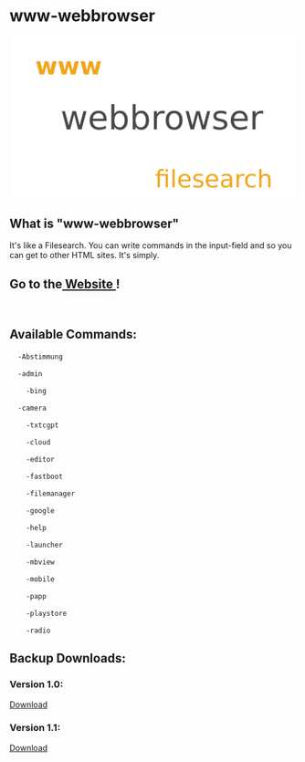 # www-webbrowser
<img src=".pictures/www-webbrowser.png">

## What is "www-webbrowser"
It's like a Filesearch. You can write commands in the input-field and so you can get to other HTML sites. It's simply.

<h2> Go to the<a href="https://n-km.github.io/www-webbrowser/22-gg/"> Website </a>!</h2>
<br>
<h2>Available Commands:</h2>
      
      -Abstimmung
<p></p>
      
      -admin
      
<p></p>

        -bing

<p></p>
      
      -camera

<p></p>

        -txtcgpt

<p></p>
        
        -cloud

<p></p>
       
        -editor

<p></p>
       
        -fastboot

<p></p>
       
        -filemanager

<p></p>

        -google

<p></p>
      
        -help

<p></p>
     
        -launcher

<p></p>
       
        -mbview

<p></p>
      
        -mobile

<p></p>
       
        -papp

<p></p>
      
        -playstore
<p></p>

        -radio
      
<h2>Backup Downloads:</h2>
<h3>Version 1.0:</h3>
<a href="https://raw.githubusercontent.com/n-km/www-webbrowser/main/.backups/v.1.0.zip">Download</a>
<h3>Version 1.1:</h3>
<a href="https://raw.githubusercontent.com/n-km/www-webbrowser/main/.backups/v.1.1.zip">Download</a>
